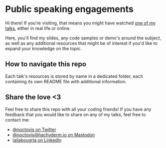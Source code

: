 # Public speaking engagements

Hi there! If you're visiting, that means you might have watched [one of my talks](https://sessionize.com/noctovis/), either in real life or online.

Here, you'll find my slides, any code samples or demo's around the subject, as well as any additional resources that might be of interest if you'd like to expand your knowledge on the topic.

## How to navigate this repo

Each talk's resources is stored by name in a dedicated folder, each containing its own README file with additional information. 

## Share the love <3

Feel free to share this repo with all your coding friends! If you have any feedback that you would like to share on any of my talks, feel free to contact me:

- [@noctovis on Twitter](http://twitter.com/noctovis)
- [@noctovis@hachyderm.io on Mastodon](https://hachyderm.io/@noctovis)
- [lailabougria on LinkedIn](http://linkedin.com/in/lailabougria)
